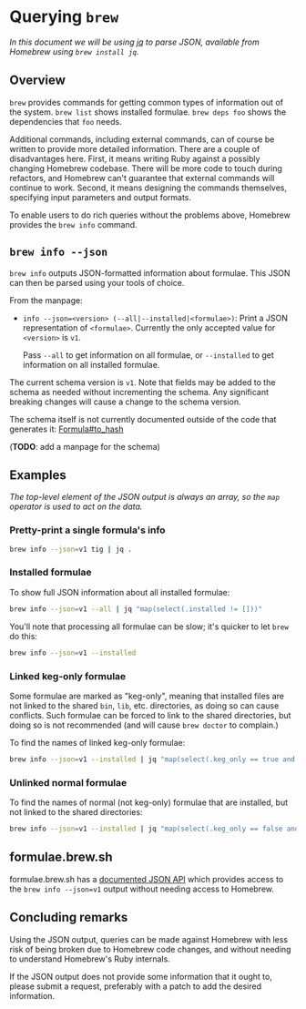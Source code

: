 # Querying `brew`

_In this document we will be using [jq](https://stedolan.github.io/jq/) to parse JSON, available from Homebrew using `brew install jq`._

## Overview

`brew` provides commands for getting common types of information out of the system. `brew list` shows installed formulae. `brew deps foo` shows the dependencies that `foo` needs.

Additional commands, including external commands, can of course be written to provide more detailed information. There are a couple of disadvantages here. First, it means writing Ruby against a possibly changing Homebrew codebase. There will be more code to touch during refactors, and Homebrew can't guarantee that external commands will continue to work. Second, it means designing the commands themselves, specifying input parameters and output formats.

To enable users to do rich queries without the problems above, Homebrew provides the `brew info` command.

## `brew info --json`

`brew info` outputs JSON-formatted information about formulae. This JSON can then be parsed using your tools of choice.

From the manpage:

  * `info --json=<version> (--all|--installed|<formulae>)`:
    Print a JSON representation of `<formulae>`. Currently the only accepted value
    for `<version>` is `v1`.

    Pass `--all` to get information on all formulae, or `--installed` to get
    information on all installed formulae.

The current schema version is `v1`. Note that fields may be added to the schema as needed without incrementing the schema. Any significant breaking changes will cause a change to the schema version.

The schema itself is not currently documented outside of the code that generates it: [Formula#to_hash](https://github.com/Homebrew/brew/blob/master/Library/Homebrew/formula.rb)

(**TODO**: add a manpage for the schema)

## Examples

_The top-level element of the JSON output is always an array, so the `map` operator is used to act on the data._

### Pretty-print a single formula's info

```sh
brew info --json=v1 tig | jq .
```

### Installed formulae

To show full JSON information about all installed formulae:

```sh
brew info --json=v1 --all | jq "map(select(.installed != []))"
```

You'll note that processing all formulae can be slow; it's quicker to let `brew` do this:

```sh
brew info --json=v1 --installed
```

### Linked keg-only formulae

Some formulae are marked as "keg-only", meaning that installed files are not linked to the shared `bin`, `lib`, etc. directories, as doing so can cause conflicts. Such formulae can be forced to link to the shared directories, but doing so is not recommended (and will cause `brew doctor` to complain.)

To find the names of linked keg-only formulae:

```sh
brew info --json=v1 --installed | jq "map(select(.keg_only == true and .linked_keg != null) | .name)"
```

### Unlinked normal formulae

To find the names of normal (not keg-only) formulae that are installed, but not linked to the shared directories:

```sh
brew info --json=v1 --installed | jq "map(select(.keg_only == false and .linked_keg == null) | .name)"
```

## formulae.brew.sh

formulae.brew.sh has a [documented JSON API](https://formulae.brew.sh/docs/api/) which provides access to the `brew info --json=v1` output without needing access to Homebrew.

## Concluding remarks

Using the JSON output, queries can be made against Homebrew with less risk of being broken due to Homebrew code changes, and without needing to understand Homebrew's Ruby internals.

If the JSON output does not provide some information that it ought to, please submit a request, preferably with a patch to add the desired information.
